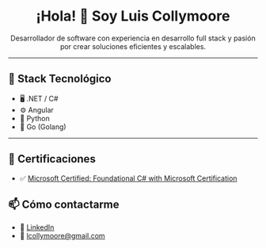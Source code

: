 

<h1 align="center">¡Hola! 👋 Soy Luis Collymoore </h1>

<p align="center">
  Desarrollador de software con experiencia en desarrollo full stack y pasión por crear soluciones eficientes y escalables.
</p>

---

## 🧰 Stack Tecnológico

- 🖥️ .NET / C#
- ⚙️ Angular
- 🐍 Python
- 🦫 Go (Golang)

---
## 📜 Certificaciones
- ✅ [Microsoft Certified: Foundational C# with Microsoft Certification](https://www.freecodecamp.org/certification/LuisRafaelCollymoore/foundational-c-sharp-with-microsoft)  


## 📫 Cómo contactarme
- 💼 [LinkedIn](https://www.linkedin.com/in/luis-rafael-collymoore-a77539189/)
- 📧 lcollymoore@gmail.com


